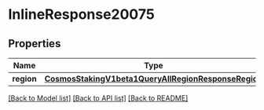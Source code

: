 # InlineResponse20075

## Properties
Name | Type | Description | Notes
------------ | ------------- | ------------- | -------------
**region** | [**CosmosStakingV1beta1QueryAllRegionResponseRegion**](CosmosStakingV1beta1QueryAllRegionResponseRegion.md) |  | [optional] 

[[Back to Model list]](../README.md#documentation-for-models) [[Back to API list]](../README.md#documentation-for-api-endpoints) [[Back to README]](../README.md)

